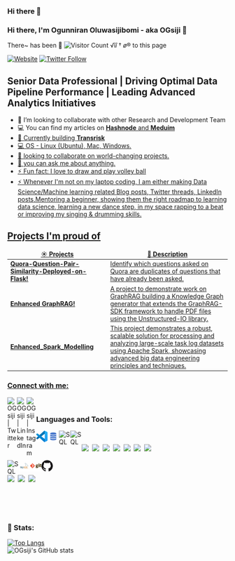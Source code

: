 ### Hi there 👋
### Hi there, I'm Ogunniran Oluwasijibomi - aka OGsiji 👋
There~ has been 👋 ![Visitor Count](https://profile-counter.glitch.me/allaye/count.svg) √î$î†ø®$ to this page

[![Website](https://img.shields.io/website?label=OGsiji.com&style=for-the-badge&url=https%3A%2F%2FOGsiji.com)](https://www.linkedin.com/in/ogunniransijibomi/)
[![Twitter Follow](https://img.shields.io/twitter/follow/OGsiji?color=1DA1F2&logo=twitter&style=for-the-badge)](https://twitter.com/intent/follow?original_referer=https%3A%2F%2Fgithub.com%2FOGsiji&screen_name=OGsiji)

## Senior Data Professional | Driving Optimal Data Pipeline Performance | Leading Advanced Analytics Initiatives


- 👯 I’m looking to collaborate with other Research and Development Team
-  💻 You can find my articles on <a href="https://ogsiji.hashnode.dev/"><b>Hashnode</b> and <a href="https://medium.com/@ogunniransiji"><b>Meduim</b>
- 🥅 Currently building <a href="https://www.transrisk.io/"><b>Transrisk</b>
- 💻 OS - Linux (Ubuntu), Mac, Windows. 
- 👯 looking to collaborate on world-changing projects.
- 💬 you can ask me about anything.
- ⚡ Fun fact: I love to draw and play volley ball
- ⚡ Whenever I'm not on my laptop coding, I am either making Data Science/Machine learning related Blog posts, Twitter threads, LinkedIn posts,Mentoring a beginner, showing them the right roadmap to learning data science, learning a new dance step, in my space rapping to a beat or improving my singing & drumming skills.

<h2>Projects I'm proud of</h2>
<table>
  <thead align="center">
    <tr border: none;>
      <td><b>☀️ Projects</b></td>
      <td><b>💬 Description</b></td>
    </tr>
  </thead>
  <tbody>
     <tr>
      <tr>
      <td><a href="https://github.com/OGsiji/Quora-Question-Pair-Similarity-Deployed-on-Flask"><b>Quora-Question-Pair-Similarity-Deployed-on-Flask!</b></a></td>
      <td> Identify which questions asked on Quora are duplicates of questions that have already been asked.</td>
    </tr>
    </tr>
      <td><a href="https://github.com/OGsiji/Enhanced_GraphRAG"><b>Enhanced GraphRAG!</b></a></td>
      <td>
A project to demonstrate work on GraphRAG building a Knowledge Graph generator that extends the GraphRAG-SDK framework to handle PDF files using the Unstructured-IO library.</td>
    </tr>
    <tr>
    <tr>
      <td><a href="https://github.com/OGsiji/Enhanced_Spark_Modelling"><b>Enhanced_Spark_Modelling</b></a></td>
      <td>This project demonstrates a robust, scalable solution for processing and analyzing large-scale task log datasets using Apache Spark, showcasing advanced big data engineering principles and techniques.</td>
    </tr>
  </tbody>
</table>




### Connect with me:


[<img align="left" alt="OGsiji | Twitter" width="22px" src="https://cdn.jsdelivr.net/npm/simple-icons@v3/icons/twitter.svg" />][twitter]
[<img align="left" alt="OGsiji | LinkedIn" width="22px" src="https://cdn.jsdelivr.net/npm/simple-icons@v3/icons/linkedin.svg" />][linkedin]
[<img align="left" alt="OGsiji | Instagram" width="22px" src="https://cdn.jsdelivr.net/npm/simple-icons@v3/icons/instagram.svg" />][instagram]

<br />

### Languages and Tools:

<img align="left" alt="Visual Studio Code" width="26px" src="https://raw.githubusercontent.com/github/explore/80688e429a7d4ef2fca1e82350fe8e3517d3494d/topics/visual-studio-code/visual-studio-code.png" /> &nbsp;
<img align="left" alt="SQL" width="26px" src="https://raw.githubusercontent.com/github/explore/80688e429a7d4ef2fca1e82350fe8e3517d3494d/topics/sql/sql.png" /> &nbsp;
<img align="left" alt="SQL" width="26px" src="https://miro.medium.com/max/449/1*Bh_B98GcAHTzYq21D79GLg.png" /> &nbsp;
<img align="left" alt="SQL" width="26px" src="https://banner2.cleanpng.com/20180412/kye/kisspng-python-programming-language-computer-programming-language-5acfdc3636bac7.8891188615235717662242.jpg" /> &nbsp;

<img src="https://img.shields.io/badge/Python-3776AB?style=flate&logo=python&logoColor=white" />&nbsp;
<img src="https://img.shields.io/badge/JavaScript-323330?style=flat&logo=javascript&logoColor=F7DF1E" />&nbsp;
<img src="https://img.shields.io/badge/scikit_learn-F7931E?style=flat&logo=scikit-learn&logoColor=white" />&nbsp;
<img src="https://img.shields.io/badge/Pandas-2C2D72?style=flat&logo=pandas&logoColor=white" />&nbsp;
<img src="https://img.shields.io/badge/Jupyter-F37626.svg?&style=flat&logo=Jupyter&logoColor=white" />&nbsp;
<img src="https://img.shields.io/badge/DJANGO-REST-ff1709?style=flat&logo=django&logoColor=white&color=ff1709&labelColor=gray" />&nbsp;
<img src="https://img.shields.io/badge/AWS-ff1709?style=flat&logo=amazonaws&logoColor=white" />&nbsp;
<br/><br/>
<img align="left" alt="SQL" width="26px" src="https://repository-images.githubusercontent.com/155220641/a16c4880-a501-11ea-9e8f-646cf611702e" />&nbsp;
<img align="left" alt="MySQL" width="26px" src="https://raw.githubusercontent.com/github/explore/80688e429a7d4ef2fca1e82350fe8e3517d3494d/topics/mysql/mysql.png" />&nbsp;
<img align="left" alt="Git" width="26px" src="https://raw.githubusercontent.com/github/explore/80688e429a7d4ef2fca1e82350fe8e3517d3494d/topics/git/git.png" />&nbsp;
<img align="left" alt="GitHub" width="26px" src="https://raw.githubusercontent.com/github/explore/78df643247d429f6cc873026c0622819ad797942/topics/github/github.png" />&nbsp;
<br/><br/>
<img src="https://img.shields.io/badge/Slack-4A154B?style=flat&logo=slack&logoColor=white" />&nbsp;
<img src="https://img.shields.io/badge/Zoom-2D8CFF?style=flat&logo=zoom&logoColor=white" />&nbsp;
<img src="https://img.shields.io/badge/Google%20Meet-32A350?style=flat&logo=google-meet&logoColor=white" />&nbsp;
<br/><br/>
<br/><br/><br/>



### 💪 Stats: 
[![Top Langs](https://github-readme-stats.vercel.app/api/top-langs/?username=OGsiji&layout=compact&theme=dark)](https://github.com/OGsiji/github-readme-stats)\
![OGsiji's GitHub stats](https://github-readme-stats.vercel.app/api?username=OGsiji&theme=dark&show_icons=true)


[Twitter]: https://twitter.com/OGsiji
[Instagram]: https://instagram.com//OGsiji
[Facebook]: https://facebook.com/OGsiji
[LinkedIn]: https://www.linkedin.com/in/ogunniransijibomi
